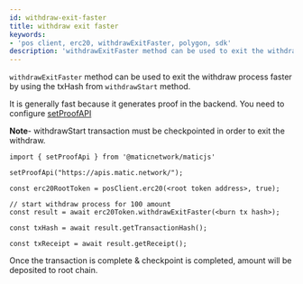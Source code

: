 ```yaml
---
id: withdraw-exit-faster
title: withdraw exit faster
keywords: 
- 'pos client, erc20, withdrawExitFaster, polygon, sdk'
description: 'withdrawExitFaster method can be used to exit the withdraw process faster by using the txHash from withdrawStart method.'
---
```


`withdrawExitFaster` method can be used to exit the withdraw process faster by using the txHash from `withdrawStart` method.

It is generally fast because it generates proof in the backend. You need to configure <a href="docs/set-proof-api">setProofAPI</a>

**Note**- withdrawStart transaction must be checkpointed in order to exit the withdraw.

```
import { setProofApi } from '@maticnetwork/maticjs'

setProofApi("https://apis.matic.network/");

const erc20RootToken = posClient.erc20(<root token address>, true);

// start withdraw process for 100 amount
const result = await erc20Token.withdrawExitFaster(<burn tx hash>);

const txHash = await result.getTransactionHash();

const txReceipt = await result.getReceipt();

```

Once the transaction is complete & checkpoint is completed, amount will be deposited to root chain.
